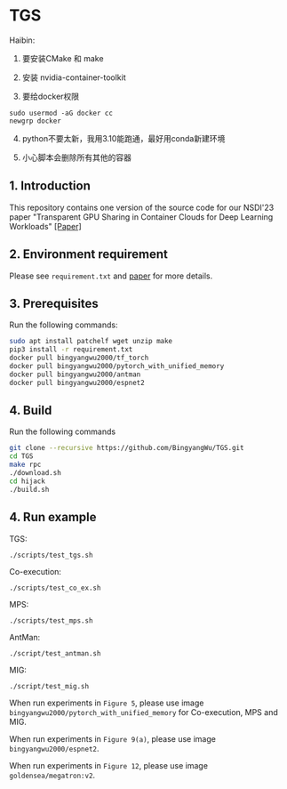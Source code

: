 # TGS

Haibin:

1. 要安装CMake 和 make
2. 安装 nvidia-container-toolkit

3. 要给docker权限
```
sudo usermod -aG docker cc
newgrp docker
```

4. python不要太新，我用3.10能跑通，最好用conda新建环境

5. 小心脚本会删除所有其他的容器



## 1. Introduction

This repository contains one version of the source code for our NSDI'23 paper "Transparent GPU Sharing in Container Clouds for Deep Learning Workloads" [[Paper]](https://www.usenix.org/conference/nsdi23/presentation/wu)

## 2. Environment requirement

Please see `requirement.txt` and [paper](https://www.usenix.org/conference/nsdi23/presentation/wu) for more details.

## 3. Prerequisites

Run the following commands:

```bash
sudo apt install patchelf wget unzip make
pip3 install -r requirement.txt
docker pull bingyangwu2000/tf_torch
docker pull bingyangwu2000/pytorch_with_unified_memory
docker pull bingyangwu2000/antman
docker pull bingyangwu2000/espnet2
```

## 4. Build

Run the following commands

```bash
git clone --recursive https://github.com/BingyangWu/TGS.git
cd TGS
make rpc
./download.sh
cd hijack
./build.sh
```

## 4. Run example

TGS: 

```
./scripts/test_tgs.sh
```

Co-execution:

```
./scripts/test_co_ex.sh
```

MPS:

```
./scripts/test_mps.sh
```

AntMan:

```
./script/test_antman.sh
```

MIG:

```
./script/test_mig.sh
```

When run experiments in `Figure 5`, please use image `bingyangwu2000/pytorch_with_unified_memory` for Co-execution, MPS and MIG.

When run experiments in `Figure 9(a)`, please use image `bingyangwu2000/espnet2`. 

When run experiments in `Figure 12`, please use image `goldensea/megatron:v2`.